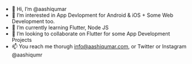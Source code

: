 - 👋 Hi, I’m @aashiqumar
- 👀 I’m interested in App Devlopment for Android & iOS + Some Web Development too.
- 🌱 I’m currently learning Flutter, Node JS
- 💞️ I’m looking to collaborate on Flutter for some App Development Projects
- 📫 You reach me thorugh info@aashiqumar.com, or Twitter or Instagram @aashiqumr

<!---
aashiqumar/aashiqumar is a ✨ special ✨ repository because its `README.md` (this file) appears on your GitHub profile.
You can click the Preview link to take a look at your changes.
--->

